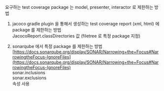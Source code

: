 



요구하는 test coverage package 는 model, presenter, interactor 로 제한하는 방법

1. jacoco gradle plugin 을 통해서 생성하는 test coverage report (xml, html) 에 package 를 제한하는 방법  
JacocoReport.classDirectories 값 (filetree 로 특정 package 지정)

2. sonarqube 에서 특정 package 를 제한하는 방법  
[https://docs.sonarqube.org/display/SONAR/Narrowing+the+Focus#NarrowingtheFocus-IgnoreFiles](https://docs.sonarqube.org/display/SONAR/Narrowing+the+Focus#NarrowingtheFocus-IgnoreFiles)  
sonar.inclusions  
sonar.exclusions  
속성 사용
<!--stackedit_data:
eyJoaXN0b3J5IjpbLTE5MzkyNzMwMjZdfQ==
-->